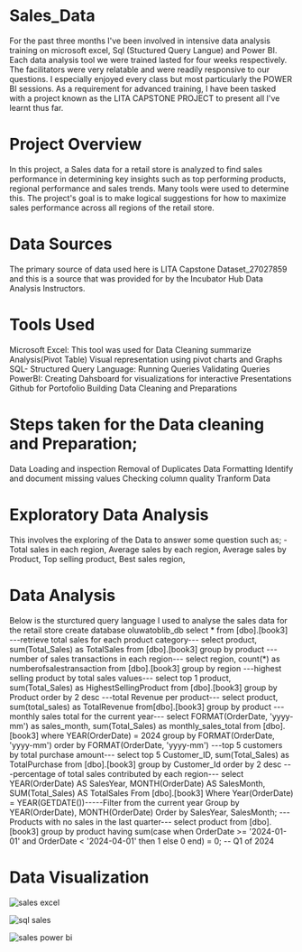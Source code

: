 # Sales_Data
For the past three months I've been involved in intensive data analysis training on microsoft excel, Sql (Stuctured Query Langue) and Power BI. Each data analysis tool we were trained lasted for four weeks respectively. The facilitators were very relatable and were readily responsive to our questions. I especially enjoyed every class but most particularly the POWER BI sessions. As a requirement for advanced training, I have been tasked with a project known as the LITA CAPSTONE PROJECT to present all I've learnt thus far.

# Project Overview
In this project, a Sales data for a retail store is analyzed to find sales performance in determining key insights such as top performing products, regional performance and sales trends. Many tools were used to determine this. The project's goal is to make logical suggestions for how to maximize sales performance across all regions of the retail store.

# Data Sources
The primary source of data used here is LITA Capstone Dataset_27027859 and this is a source that was provided for by the Incubator Hub Data Analysis Instructors.

# Tools Used
Microsoft Excel: This tool was used for
Data Cleaning
summarize Analysis(Pivot Table)
Visual representation using pivot charts and Graphs
SQL- Structured Query Language:
Running Queries
Validating Queries
PowerBI:
Creating Dahsboard for visualizations for interactive Presentations
Github for Portofolio Building
Data Cleaning and Preparations

# Steps taken for the Data cleaning and Preparation;
Data Loading and inspection
Removal of Duplicates
Data Formatting
Identify and document missing values
Checking column quality
Tranform Data

# Exploratory Data Analysis
This involves the exploring of the Data to answer some question such as; -
Total sales in each region,
Average sales by each region, 
Average sales by Product,
Top selling product, 
Best sales region,
# Data Analysis
Below is the sturctured query language I used to analyse the sales data for the retail store
create database oluwatoblib_db
select * from [dbo].[book3]
---retrieve total sales for each product category---
select product, sum(Total_Sales) as TotalSales from [dbo].[book3]  group by product
---number of sales transactions in each region---
select region, count(*) as numberofsalestransaction from [dbo].[book3] group by region 
---highest selling product by total sales values---
select top 1 product, sum(Total_Sales) as HighestSellingProduct from [dbo].[book3] group by Product order by 2 desc
---total Revenue per product---
select product, sum(total_sales) as TotalRevenue from[dbo].[book3] group by product
---monthly sales total for the current year---
select FORMAT(OrderDate, 'yyyy-mm') as sales_month, sum(Total_Sales) as monthly_sales_total
from [dbo].[book3] where YEAR(OrderDate) = 2024 group by FORMAT(OrderDate, 'yyyy-mm')
order by FORMAT(OrderDate, 'yyyy-mm')
---top 5 customers by total purchase amount---
select top 5 Customer_ID, sum(Total_Sales) as TotalPurchase from [dbo].[book3] group by Customer_Id 
order by 2 desc
---percentage of total sales contributed by each region---
select
      YEAR(OrderDate) AS SalesYear,
	  MONTH(OrderDate) AS SalesMonth,
	  SUM(Total_Sales) AS TotalSales
From [dbo].[book3]
Where Year(OrderDate) = YEAR(GETDATE())-----Filter from the current year
Group by YEAR(OrderDate), MONTH(OrderDate) Order by SalesYear, SalesMonth;
 ---Products with no sales in the last quarter---
select product from [dbo].[book3] group by product having 
sum(case when OrderDate >= '2024-01-01' and OrderDate < '2024-04-01'
then 1 else 0 end) = 0; -- Q1 of 2024


# Data Visualization
![sales excel](https://github.com/user-attachments/assets/e43e029a-079f-4bb4-b032-444a90173406)




![sql sales](https://github.com/user-attachments/assets/98af7a9f-6d97-49a8-9abe-240698b785ef)



![sales power bi](https://github.com/user-attachments/assets/d2f9ae16-02cf-4407-9623-f04bf0e5b37f)



